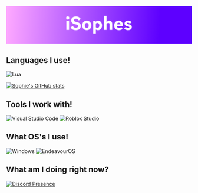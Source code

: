 <img src="https://raw.githubusercontent.com/isophes/isophes/main/assets/banners/sophie.png">

## Languages I use!
![Lua](https://img.shields.io/badge/Lua-578ee6?style=for-the-badge&logo=lua&logoColor=white)

[![Sophie's GitHub stats](https://github-readme-stats.vercel.app/api?username=isophes&show_icons=true&theme=dark)](https://github.com/anuraghazra/github-readme-stats)

## Tools I work with!
![Visual Studio Code](https://img.shields.io/badge/Visual%20Studio%20Code-0078d7.svg?style=for-the-badge&logo=visual-studio-code&logoColor=white) ![Roblox Studio](https://img.shields.io/static/v1?label=&message=Roblox+Studio&color=%2300A2FF&style=for-the-badge&logo=roblox+studio&logoColor=white)
## What OS's I use!
![Windows](https://img.shields.io/static/v1?label=&message=Windows&color=%230078D4&style=for-the-badge&logo=windows&logoColor=white) ![EndeavourOS](https://img.shields.io/static/v1?label=&message=EndeavourOS&color=%7f3fbfff&style=for-the-badge&logo=windows&logoColor=white)

## What am I doing right now?

[![Discord Presence](https://lanyard.cnrad.dev/api/403962378200547328)](https://discord.com/users/403962378200547328)
